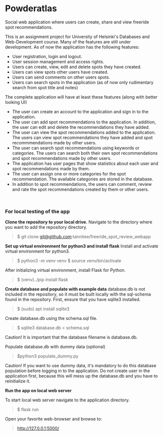 <h1>Powderatlas</h1>
Social web application where users can create, share and view freeride spot recommendations.

This is an assignment project for University of Helsinki's Databases and Web-Development course. Many of the features are still under development. As of now the application has the following features:

- User registration, login and logout.
- User session management and access rights.
- Users can create, view, edit and delete spots they have created.
- Users can view spots other users have created.
- Users can send comments on other users spots.
- Users can search spots in the application (as of now only rudimentary search from spot title and notes)

The complete application will have at least these features (along with better looking UI)
<ul>
<li>The user can create an account to the application and sign in to the application.</li>
<li>The user can add spot recommendations to the application. In addition, the user can edit and delete the recommendations they have added.</li>
<li>The user can view the spot recommendations added to the application. The users can view spot recommendations they have added and spot recommmendations made by other users.</li>
<li>The user can search spot recommendations using keywords or categories. The users can search both their own spot recommendations and spot recommendations made by other users.</li>
<li>The application has user pages that show statistics about each user and spot recommendations made by them.</li>
<li>The user can assign one or more categories for the spot recommendation. The available categories are stored in the database.</li>
<li>In addition to spot recommendations, the users can comment, review and rate the spot recommendations created by them or other users.</li>
</ul>
<br />

<h3>For local testing of the app</h3>

**Clone the repository to your local drive.**
Navigate to the directory where you want to add the repository directory.
> $ git clone git@github.com:tannitee/freeride_spot_review_webapp

**Set up virtual environment for python3 and install flask**
Install and activate virtual environment for python3.
> $ python3 -m venv venv
> $ source venv/bin/activate

After initializing virtual environment, install Flask for Python.
> $ (venv)../pip install flask


**Create database and populate with example data**
database.db is not included in the repository, so it must be built locally with the sql-schema found in the repository.
First, ensure that you have sqlite3 installed.
> $ (sudo) apt install sqlite3

Create database.db using the schema.sql file.
> $ sqlite3 database.db < schema.sql

Caution! It is important that the database filename is database.db.

Populate database.db with dummy data (optional)
> $python3 populate_dummy.py

Caution! If you want to use dummy data, it's mandatory to do this database population before logging in to the application. Do not create user in the application first, because this will mess up the database.db and you have to reinitialize it.

**Run the app on local web server**

To start local web server navigate to the application directory.
> $ flask run

Open your favorite web-browser and browse to:
> http://127.0.0.1:5000/

